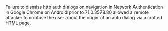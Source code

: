 Failure to dismiss http auth dialogs on navigation in Network Authentication in Google Chrome on Android prior to 71.0.3578.80 allowed a remote attacker to confuse the user about the origin of an auto dialog via a crafted HTML page.